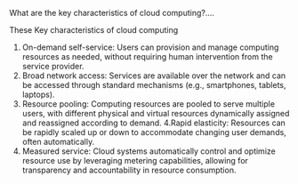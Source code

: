 What are the key characteristics of cloud computing?....


These Key characteristics of cloud computing
1. On-demand self-service: Users can provision and manage computing resources as needed, without requiring human intervention from the service provider.
2. Broad network access: Services are available over the network and can be accessed through standard mechanisms (e.g., smartphones, tablets, laptops).
3. Resource pooling: Computing resources are pooled to serve multiple users, with different physical and virtual resources dynamically assigned and reassigned according to demand.
4.Rapid elasticity: Resources can be rapidly scaled up or down to accommodate changing user demands, often automatically.
5. Measured service: Cloud systems automatically control and optimize resource use by leveraging metering capabilities, allowing for transparency and accountability in resource consumption.